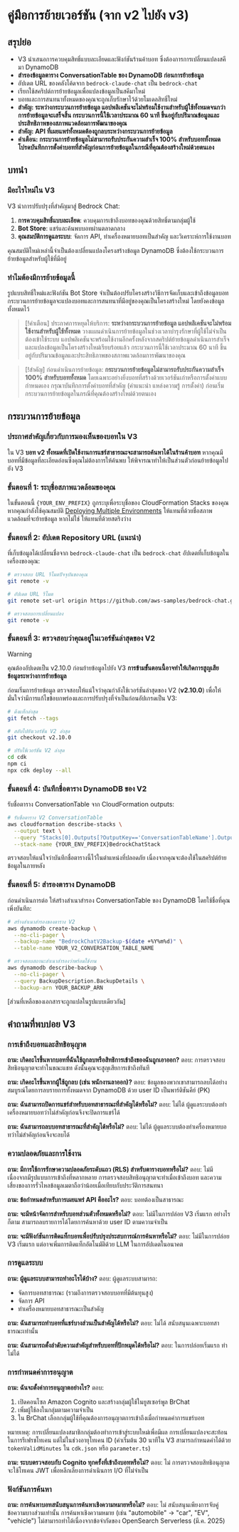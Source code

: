 # คู่มือการย้ายเวอร์ชัน (จาก v2 ไปยัง v3)

## สรุปย่อ

- V3 นำเสนอการควบคุมสิทธิ์แบบละเอียดและฟังก์ชันร้านค้าบอท ซึ่งต้องการการเปลี่ยนแปลงสคีมา DynamoDB
- **สำรองข้อมูลตาราง ConversationTable ของ DynamoDB ก่อนการย้ายข้อมูล**
- อัปเดต URL ของคลังโค้ดจาก `bedrock-claude-chat` เป็น `bedrock-chat`
- เรียกใช้สคริปต์การย้ายข้อมูลเพื่อแปลงข้อมูลเป็นสคีมาใหม่
- บอทและการสนทนาทั้งหมดของคุณจะถูกเก็บรักษาไว้ด้วยโมเดลสิทธิ์ใหม่
- **สำคัญ: ระหว่างกระบวนการย้ายข้อมูล แอปพลิเคชันจะไม่พร้อมใช้งานสำหรับผู้ใช้ทั้งหมดจนกว่าการย้ายข้อมูลจะเสร็จสิ้น กระบวนการนี้ใช้เวลาประมาณ 60 นาที ขึ้นอยู่กับปริมาณข้อมูลและประสิทธิภาพของสภาพแวดล้อมการพัฒนาของคุณ**
- **สำคัญ: API ที่เผยแพร่ทั้งหมดต้องถูกลบระหว่างกระบวนการย้ายข้อมูล**
- **คำเตือน: กระบวนการย้ายข้อมูลไม่สามารถรับประกันความสำเร็จ 100% สำหรับบอททั้งหมด โปรดบันทึกการตั้งค่าบอทที่สำคัญก่อนการย้ายข้อมูลในกรณีที่คุณต้องสร้างใหม่ด้วยตนเอง**

## บทนำ

### มีอะไรใหม่ใน V3

V3 นำการปรับปรุงที่สำคัญมาสู่ Bedrock Chat:

1. **การควบคุมสิทธิ์แบบละเอียด**: ควบคุมการเข้าถึงบอทของคุณด้วยสิทธิ์ตามกลุ่มผู้ใช้
2. **Bot Store**: แชร์และค้นพบบอทผ่านตลาดกลาง
3. **คุณสมบัติการดูแลระบบ**: จัดการ API, ทำเครื่องหมายบอทเป็นสำคัญ และวิเคราะห์การใช้งานบอท

คุณสมบัติใหม่เหล่านี้จำเป็นต้องเปลี่ยนแปลงโครงสร้างข้อมูล DynamoDB ซึ่งต้องใช้กระบวนการย้ายข้อมูลสำหรับผู้ใช้ที่มีอยู่

### ทำไมต้องมีการย้ายข้อมูลนี้

รูปแบบสิทธิ์ใหม่และฟังก์ชัน Bot Store จำเป็นต้องปรับโครงสร้างวิธีการจัดเก็บและเข้าถึงข้อมูลบอท กระบวนการย้ายข้อมูลจะแปลงบอทและการสนทนาที่มีอยู่ของคุณเป็นโครงสร้างใหม่ โดยยังคงข้อมูลทั้งหมดไว้

> [!คำเตือน]
> ประกาศการหยุดให้บริการ: **ระหว่างกระบวนการย้ายข้อมูล แอปพลิเคชันจะไม่พร้อมใช้งานสำหรับผู้ใช้ทั้งหมด** วางแผนดำเนินการย้ายข้อมูลในช่วงเวลาบำรุงรักษาที่ผู้ใช้ไม่จำเป็นต้องเข้าใช้ระบบ แอปพลิเคชันจะพร้อมใช้งานอีกครั้งหลังจากสคริปต์ย้ายข้อมูลดำเนินการสำเร็จและแปลงข้อมูลเป็นโครงสร้างใหม่เรียบร้อยแล้ว กระบวนการนี้ใช้เวลาประมาณ 60 นาที ขึ้นอยู่กับปริมาณข้อมูลและประสิทธิภาพของสภาพแวดล้อมการพัฒนาของคุณ

> [!สำคัญ]
> ก่อนดำเนินการย้ายข้อมูล: **กระบวนการย้ายข้อมูลไม่สามารถรับประกันความสำเร็จ 100% สำหรับบอททั้งหมด** โดยเฉพาะอย่างยิ่งบอทที่สร้างด้วยเวอร์ชันเก่าหรือการตั้งค่าแบบกำหนดเอง กรุณาบันทึกการตั้งค่าบอทที่สำคัญ (คำแนะนำ แหล่งความรู้ การตั้งค่า) ก่อนเริ่มกระบวนการย้ายข้อมูลในกรณีที่คุณต้องสร้างใหม่ด้วยตนเอง

## กระบวนการย้ายข้อมูล

### ประกาศสำคัญเกี่ยวกับการมองเห็นของบอทใน V3

ใน V3 **บอท v2 ทั้งหมดที่เปิดใช้งานการแชร์สาธารณะจะสามารถค้นหาได้ในร้านค้าบอท** หากคุณมีบอทที่มีข้อมูลที่ละเอียดอ่อนซึ่งคุณไม่ต้องการให้ค้นพบ ให้พิจารณาทำให้เป็นส่วนตัวก่อนย้ายข้อมูลไปยัง V3

### ขั้นตอนที่ 1: ระบุชื่อสภาพแวดล้อมของคุณ

ในขั้นตอนนี้ `{YOUR_ENV_PREFIX}` ถูกระบุเพื่อระบุชื่อของ CloudFormation Stacks ของคุณ หากคุณกำลังใช้คุณสมบัติ [Deploying Multiple Environments](../../README.md#deploying-multiple-environments) ให้แทนที่ด้วยชื่อสภาพแวดล้อมที่จะย้ายข้อมูล หากไม่ใช่ ให้แทนที่ด้วยสตริงว่าง

### ขั้นตอนที่ 2: อัปเดต Repository URL (แนะนำ)

ที่เก็บข้อมูลได้เปลี่ยนชื่อจาก `bedrock-claude-chat` เป็น `bedrock-chat` อัปเดตที่เก็บข้อมูลในเครื่องของคุณ:

```bash
# ตรวจสอบ URL รีโมตปัจจุบันของคุณ
git remote -v

# อัปเดต URL รีโมต
git remote set-url origin https://github.com/aws-samples/bedrock-chat.git

# ตรวจสอบการเปลี่ยนแปลง
git remote -v
```

### ขั้นตอนที่ 3: ตรวจสอบว่าคุณอยู่ในเวอร์ชันล่าสุดของ V2

> [!WARNING]
> คุณต้องอัปเดตเป็น v2.10.0 ก่อนย้ายข้อมูลไปยัง V3 **การข้ามขั้นตอนนี้อาจทำให้เกิดการสูญเสียข้อมูลระหว่างการย้ายข้อมูล**

ก่อนเริ่มการย้ายข้อมูล ตรวจสอบให้แน่ใจว่าคุณกำลังใช้เวอร์ชันล่าสุดของ V2 (**v2.10.0**) เพื่อให้มั่นใจว่ามีการแก้ไขข้อบกพร่องและการปรับปรุงที่จำเป็นก่อนอัปเกรดเป็น V3:

```bash
# ดึงแท็กล่าสุด
git fetch --tags

# สลับไปยังเวอร์ชัน V2 ล่าสุด
git checkout v2.10.0

# ปรับใช้เวอร์ชัน V2 ล่าสุด
cd cdk
npm ci
npx cdk deploy --all
```

### ขั้นตอนที่ 4: บันทึกชื่อตาราง DynamoDB ของ V2

รับชื่อตาราง ConversationTable จาก CloudFormation outputs:

```bash
# รับชื่อตาราง V2 ConversationTable
aws cloudformation describe-stacks \
  --output text \
  --query "Stacks[0].Outputs[?OutputKey=='ConversationTableName'].OutputValue" \
  --stack-name {YOUR_ENV_PREFIX}BedrockChatStack
```

ตรวจสอบให้แน่ใจว่าบันทึกชื่อตารางนี้ไว้ในตำแหน่งที่ปลอดภัย เนื่องจากคุณจะต้องใช้ในสคริปต์ย้ายข้อมูลในภายหลัง

### ขั้นตอนที่ 5: สำรองตาราง DynamoDB

ก่อนดำเนินการต่อ ให้สร้างสำเนาสำรอง ConversationTable ของ DynamoDB โดยใช้ชื่อที่คุณเพิ่งบันทึก:

```bash
# สร้างสำเนาสำรองของตาราง V2
aws dynamodb create-backup \
  --no-cli-pager \
  --backup-name "BedrockChatV2Backup-$(date +%Y%m%d)" \
  --table-name YOUR_V2_CONVERSATION_TABLE_NAME

# ตรวจสอบสถานะสำเนาสำรองว่าพร้อมใช้งาน
aws dynamodb describe-backup \
  --no-cli-pager \
  --query BackupDescription.BackupDetails \
  --backup-arn YOUR_BACKUP_ARN
```

[ส่วนที่เหลือของเอกสารจะถูกแปลในรูปแบบเดียวกัน]

## คำถามที่พบบ่อย V3

### การเข้าถึงบอทและสิทธิอนุญาต

**ถาม: เกิดอะไรขึ้นหากบอทที่ฉันใช้ถูกลบหรือสิทธิการเข้าถึงของฉันถูกเอาออก?**
ตอบ: การตรวจสอบสิทธิอนุญาตจะทำในขณะแชท ดังนั้นคุณจะสูญเสียการเข้าถึงทันที

**ถาม: เกิดอะไรขึ้นหากผู้ใช้ถูกลบ (เช่น พนักงานลาออก)?**
ตอบ: ข้อมูลของพวกเขาสามารถลบได้อย่างสมบูรณ์โดยการลบรายการทั้งหมดจาก DynamoDB ด้วย user ID เป็นพาร์ติชันคีย์ (PK)

**ถาม: ฉันสามารถปิดการแชร์สำหรับบอทสาธารณะที่สำคัญได้หรือไม่?**
ตอบ: ไม่ได้ ผู้ดูแลระบบต้องทำเครื่องหมายบอทว่าไม่สำคัญก่อนจึงจะปิดการแชร์ได้

**ถาม: ฉันสามารถลบบอทสาธารณะที่สำคัญได้หรือไม่?**
ตอบ: ไม่ได้ ผู้ดูแลระบบต้องทำเครื่องหมายบอทว่าไม่สำคัญก่อนจึงจะลบได้

### ความปลอดภัยและการใช้งาน

**ถาม: มีการใช้การรักษาความปลอดภัยระดับแถว (RLS) สำหรับตารางบอทหรือไม่?**
ตอบ: ไม่มี เนื่องจากมีรูปแบบการเข้าถึงที่หลากหลาย การตรวจสอบสิทธิอนุญาตจะทำเมื่อเข้าถึงบอท และความเสี่ยงของการรั่วไหลข้อมูลเมตาถือว่าน้อยเมื่อเทียบกับประวัติการสนทนา

**ถาม: ข้อกำหนดสำหรับการเผยแพร่ API คืออะไร?**
ตอบ: บอทต้องเป็นสาธารณะ

**ถาม: จะมีหน้าจัดการสำหรับบอทส่วนตัวทั้งหมดหรือไม่?**
ตอบ: ไม่มีในการปล่อย V3 เริ่มแรก อย่างไรก็ตาม สามารถลบรายการได้โดยการค้นหาด้วย user ID ตามความจำเป็น

**ถาม: จะมีฟังก์ชันการติดแท็กบอทเพื่อปรับปรุงประสบการณ์การค้นหาหรือไม่?**
ตอบ: ไม่มีในการปล่อย V3 เริ่มแรก แต่อาจเพิ่มการติดแท็กอัตโนมัติด้วย LLM ในการอัปเดตในอนาคต

### การดูแลระบบ

**ถาม: ผู้ดูแลระบบสามารถทำอะไรได้บ้าง?**
ตอบ: ผู้ดูแลระบบสามารถ:

- จัดการบอทสาธารณะ (รวมถึงการตรวจสอบบอทที่มีต้นทุนสูง)
- จัดการ API
- ทำเครื่องหมายบอทสาธารณะเป็นสำคัญ

**ถาม: ฉันสามารถทำบอทที่แชร์บางส่วนเป็นสำคัญได้หรือไม่?**
ตอบ: ไม่ได้ สนับสนุนเฉพาะบอทสาธารณะเท่านั้น

**ถาม: ฉันสามารถตั้งลำดับความสำคัญสำหรับบอทที่ปักหมุดได้หรือไม่?**
ตอบ: ในการปล่อยเริ่มแรก ทำไม่ได้

### การกำหนดค่าการอนุญาต

**ถาม: ฉันจะตั้งค่าการอนุญาตอย่างไร?**
ตอบ:

1. เปิดคอนโซล Amazon Cognito และสร้างกลุ่มผู้ใช้ในยูสเซอร์พูล BrChat
2. เพิ่มผู้ใช้ลงในกลุ่มตามความจำเป็น
3. ใน BrChat เลือกกลุ่มผู้ใช้ที่คุณต้องการอนุญาตการเข้าถึงเมื่อกำหนดค่าการแชร์บอท

หมายเหตุ: การเปลี่ยนแปลงสมาชิกกลุ่มต้องทำการเข้าสู่ระบบใหม่เพื่อมีผล การเปลี่ยนแปลงจะสะท้อนในการรีเฟรชโทเคน แต่ไม่ในช่วงอายุโทเคน ID (ค่าเริ่มต้น 30 นาทีใน V3 สามารถกำหนดค่าได้ด้วย `tokenValidMinutes` ใน `cdk.json` หรือ `parameter.ts`)

**ถาม: ระบบตรวจสอบกับ Cognito ทุกครั้งที่เข้าถึงบอทหรือไม่?**
ตอบ: ไม่ การตรวจสอบสิทธิอนุญาตจะใช้โทเคน JWT เพื่อหลีกเลี่ยงการดำเนินการ I/O ที่ไม่จำเป็น

### ฟังก์ชันการค้นหา

**ถาม: การค้นหาบอทสนับสนุนการค้นหาเชิงความหมายหรือไม่?**
ตอบ: ไม่ สนับสนุนเพียงการจับคู่ข้อความบางส่วนเท่านั้น การค้นหาเชิงความหมาย (เช่น "automobile" → "car", "EV", "vehicle") ไม่สามารถทำได้เนื่องจากข้อจำกัดของ OpenSearch Serverless (มี.ค. 2025)